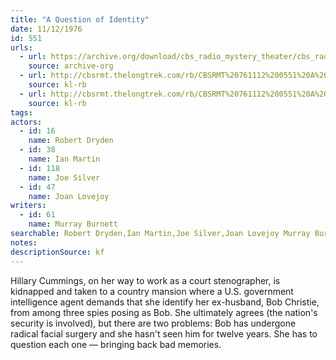 ```yaml
---
title: "A Question of Identity"
date: 11/12/1976
id: 551
urls: 
  - url: https://archive.org/download/cbs_radio_mystery_theater/cbs_radio_mystery_theater-0551-0600.zip/cbs_radio_mystery_theater-0551-0600%2Fcbsrmt_0551_a_question_of_identity.mp3
    source: archive-org
  - url: http://cbsrmt.thelongtrek.com/rb/CBSRMT%20761112%200551%20A%20Question%20of%20Identity_wuwm%20levels.mp3
    source: kl-rb
  - url: http://cbsrmt.thelongtrek.com/rb/CBSRMT%20761112%200551%20A%20Question%20of%20Identity_wbbm_rb%20levelswayoff.mp3
    source: kl-rb
tags: 
actors:  
  - id: 16
    name: Robert Dryden  
  - id: 38
    name: Ian Martin  
  - id: 118
    name: Joe Silver  
  - id: 47
    name: Joan Lovejoy
writers:  
  - id: 61
    name: Murray Burnett
searchable: Robert Dryden,Ian Martin,Joe Silver,Joan Lovejoy Murray Burnett
notes: 
descriptionSource: kf
---
```

Hillary Cummings, on her way to work as a court stenographer, is kidnapped and taken to a country mansion where a U.S. government intelligence agent demands that she identify her ex-husband, Bob Christie, from among three spies posing as Bob. She ultimately agrees (the nation's security is involved), but there are two problems: Bob has undergone radical facial surgery and she hasn't seen him for twelve years. She has to question each one — bringing back bad memories.